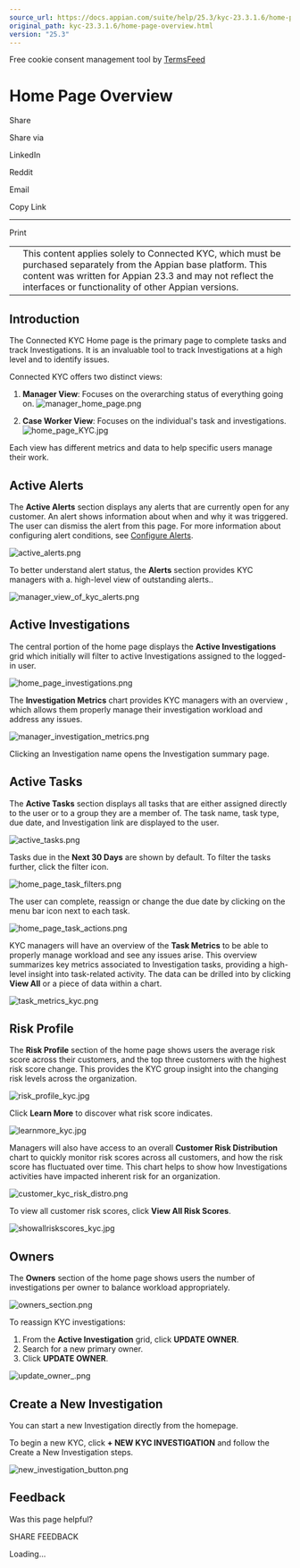 ```yaml
---
source_url: https://docs.appian.com/suite/help/25.3/kyc-23.3.1.6/home-page-overview.html
original_path: kyc-23.3.1.6/home-page-overview.html
version: "25.3"
---
```


Free cookie consent management tool by [TermsFeed](https://www.termsfeed.com/)

# Home Page Overview

Share

Share via

LinkedIn

Reddit

Email

Copy Link

* * *

Print

<table><tbody><tr><td><i class="fa fa-check-square-o" aria-hidden="true"></i></td><td>This content applies solely to Connected KYC, which must be purchased separately from the Appian base platform. This content was written for Appian 23.3 and may not reflect the interfaces or functionality of other Appian versions.</td></tr></tbody></table>

## Introduction

The Connected KYC Home page is the primary page to complete tasks and track Investigations. It is an invaluable tool to track Investigations at a high level and to identify issues.

Connected KYC offers two distinct views:

1.  **Manager View**: Focuses on the overarching status of everything going on. ![manager_home_page.png](images/manager_home_page.png)

2.  **Case Worker View**: Focuses on the individual's task and investigations. ![home_page_KYC.jpg](images/home_page_KYC.jpg)

Each view has different metrics and data to help specific users manage their work.

## Active Alerts

The **Active Alerts** section displays any alerts that are currently open for any customer. An alert shows information about when and why it was triggered. The user can dismiss the alert from this page. For more information about configuring alert conditions, see [Configure Alerts](configure-alerts.html).

![active_alerts.png](images/active_alerts.png)

To better understand alert status, the **Alerts** section provides KYC managers with a. high-level view of outstanding alerts..

![manager_view_of_kyc_alerts.png](images/manager_view_of_kyc_alerts.png)

## Active Investigations

The central portion of the home page displays the **Active Investigations** grid which initially will filter to active Investigations assigned to the logged-in user.

![home_page_investigations.png](images/home_page_investigations.png)

The **Investigation Metrics** chart provides KYC managers with an overview , which allows them properly manage their investigation workload and address any issues.

![manager_investigation_metrics.png](images/manager_investigation_metrics.png)

Clicking an Investigation name opens the Investigation summary page.

## Active Tasks

The **Active Tasks** section displays all tasks that are either assigned directly to the user or to a group they are a member of. The task name, task type, due date, and Investigation link are displayed to the user.

![active_tasks.png](images/active_tasks.png)

Tasks due in the **Next 30 Days** are shown by default. To filter the tasks further, click the filter icon.

![home_page_task_filters.png](images/home_page_task_filters.png)

The user can complete, reassign or change the due date by clicking on the menu bar icon next to each task.

![home_page_task_actions.png](images/home_page_task_actions.png)

KYC managers will have an overview of the **Task Metrics** to be able to properly manage workload and see any issues arise. This overview summarizes key metrics associated to Investigation tasks, providing a high-level insight into task-related activity. The data can be drilled into by clicking **View All** or a piece of data within a chart.

![task_metrics_kyc.png](images/task_metrics_kyc.png)

## Risk Profile

The **Risk Profile** section of the home page shows users the average risk score across their customers, and the top three customers with the highest risk score change. This provides the KYC group insight into the changing risk levels across the organization.

![risk_profile_kyc.jpg](images/risk_profile_kyc.jpg)

Click **Learn More** to discover what risk score indicates.

![learnmore_kyc.jpg](images/learnmore_kyc.jpg)

Managers will also have access to an overall **Customer Risk Distribution** chart to quickly monitor risk scores across all customers, and how the risk score has fluctuated over time. This chart helps to show how Investigations activities have impacted inherent risk for an organization.

![customer_kyc_risk_distro.png](images/customer_kyc_risk_distro.png)

To view all customer risk scores, click **View All Risk Scores**.

![showallriskscores_kyc.jpg](images/showallriskscores_kyc.jpg)

## Owners

The **Owners** section of the home page shows users the number of investigations per owner to balance workload appropriately.

![owners_section.png](images/owners_section.png)

To reassign KYC investigations:

1.  From the **Active Investigation** grid, click **UPDATE OWNER**.
2.  Search for a new primary owner.
3.  Click **UPDATE OWNER**.

![update_owner_.png](images/update_owner_.png)

## Create a New Investigation

You can start a new Investigation directly from the homepage.

To begin a new KYC, click **\+ NEW KYC INVESTIGATION** and follow the Create a New Investigation steps.

![new_investigation_button.png](images/new_investigation_button.png)

## Feedback

Was this page helpful?

SHARE FEEDBACK

Loading...